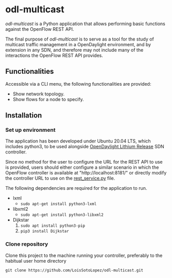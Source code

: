 
# odl-multicast

*odl-multicast* is a Python application that allows performing basic functions against the OpenFlow REST API.

The final purpose of *odl-multicast* is to serve as a tool for the study of multicast traffic management in a OpenDaylight environment, and by extension in any SDN, and therefore may not include many of the interactions the OpenFlow REST API provides.

## Functionalities
Accessible via a CLI menu, the following functionalities are provided:
 - Show network topology.
 - Show flows for a node to specify.

## Installation
### Set up environment
The application has been developed under Ubuntu 20.04 LTS, which includes python3, to be used alongside [OpenDaylight Lithium Release](https://www.opendaylight.org/what-we-do/current-release/lithium) SDN controller.

Since no method for the user to configure the URL for the REST API to use is provided, users should either configure a similar scenario in which the OpenFlow controller is available at "http://localhost:8181/" or directly modify the controller URL to use on the [rest_service.py](rest_service.py) file.

The following dependencies are required for the application to run.
 - lxml
	 - `sudo apt-get install python3-lxml`
 - libxml2
	 - 	 `sudo apt-get install python3-libxml2`
 - Dijkstar
	 1. `sudo apt install python3-pip`
	 2. `pip3 install Dijkstar`
 

### Clone repository
Clone this project to the machine running your controller, preferably to the habitual user home directory

    git clone https://github.com/LoisSotoLopez/odl-multicast.git